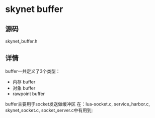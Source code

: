 # skynet buffer
## 源码
skynet_buffer.h



## 详情
buffer一共定义了3个类型：

- 内存 buffer
- 对象 buffer
- rawpoint buffer

buffer主要用于socket发送做缓冲区
在：lua-socket.c, service_harbor.c, skynet_socket.c, socket_server.c中有用到;